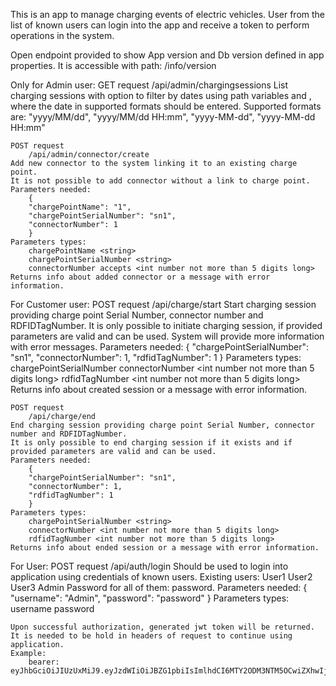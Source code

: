 This is an app to manage charging events of electric vehicles. 
User from the list of known users can login into the app and receive a token to perform operations in the system.


Open endpoint provided to show App version and Db version defined in app properties. It is accessible with path:
    /info/version


Only for Admin user:
    GET request
        /api/admin/chargingsessions
    List charging sessions with option to filter by dates using path variables <from> and <to>,
    where the date in supported formats should be entered. Supported formats are:
    "yyyy/MM/dd", "yyyy/MM/dd HH:mm", "yyyy-MM-dd", "yyyy-MM-dd HH:mm"
    
    POST request
        /api/admin/connector/create
    Add new connector to the system linking it to an existing charge point. 
    It is not possible to add connector without a link to charge point.
    Parameters needed: 
        {
        "chargePointName": "1",
        "chargePointSerialNumber": "sn1",
        "connectorNumber": 1
        }
    Parameters types:
        chargePointName <string>
        chargePointSerialNumber <string>
        connectorNumber accepts <int number not more than 5 digits long>
    Returns info about added connector or a message with error information.

For Customer user: 
    POST request
        /api/charge/start
    Start charging session providing charge point Serial Number, connector number and RDFIDTagNumber. 
    It is only possible to initiate charging session, if provided parameters are valid and can be used. 
    System will provide more information with error messages. 
    Parameters needed:
        {
        "chargePointSerialNumber": "sn1",
        "connectorNumber": 1,
        "rdfidTagNumber": 1
        }
    Parameters types:
        chargePointSerialNumber <string>
        connectorNumber <int number not more than 5 digits long>
        rdfidTagNumber <int number not more than 5 digits long>
    Returns info about created session or a message with error information.

    POST request
        /api/charge/end
    End charging session providing charge point Serial Number, connector number and RDFIDTagNumber.
    It is only possible to end charging session if it exists and if provided parameters are valid and can be used.
    Parameters needed:
        {
        "chargePointSerialNumber": "sn1",
        "connectorNumber": 1,
        "rdfidTagNumber": 1
        }
    Parameters types:
        chargePointSerialNumber <string>
        connectorNumber <int number not more than 5 digits long>
        rdfidTagNumber <int number not more than 5 digits long>    
    Returns info about ended session or a message with error information.

For User: 
    POST request
        /api/auth/login
    Should be used to login into application using credentials of known users.
    Existing users:
        User1
        User2
        User3
        Admin
    Password for all of them: password.
    Parameters needed:
        {
        "username": "Admin",
        "password": "password"
        }
    Parameters types:
        username <string>
        password <string>
    
    Upon successful authorization, generated jwt token will be returned. 
    It is needed to be hold in headers of request to continue using application. 
    Example:
        bearer: eyJhbGciOiJIUzUxMiJ9.eyJzdWIiOiJBZG1pbiIsImlhdCI6MTY2ODM3NTM5OCwiZXhwIjo5MjIzMzcyMDM2ODU0Nzc1fQ.JT8aQdLNUv1ffnJZY2a2FEOjgkFrFh9ydbzBb7hsfEMUAtWsFcTwPPdCYgT7QhoVZiWAtz0AQjfOsc_pXE5nhA
    




    






